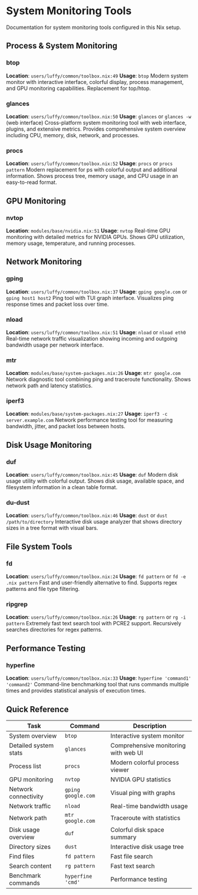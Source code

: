 # System Monitoring Tools

Documentation for system monitoring tools configured in this Nix setup.

## Process & System Monitoring

### btop
**Location**: `users/luffy/common/toolbox.nix:49`
**Usage**: `btop`
Modern system monitor with interactive interface, colorful display, process management, and GPU monitoring capabilities. Replacement for top/htop.

### glances
**Location**: `users/luffy/common/toolbox.nix:50`
**Usage**: `glances` or `glances -w` (web interface)
Cross-platform system monitoring tool with web interface, plugins, and extensive metrics. Provides comprehensive system overview including CPU, memory, disk, network, and processes.

### procs
**Location**: `users/luffy/common/toolbox.nix:52`
**Usage**: `procs` or `procs pattern`
Modern replacement for ps with colorful output and additional information. Shows process tree, memory usage, and CPU usage in an easy-to-read format.

## GPU Monitoring

### nvtop
**Location**: `modules/base/nvidia.nix:51`
**Usage**: `nvtop`
Real-time GPU monitoring with detailed metrics for NVIDIA GPUs. Shows GPU utilization, memory usage, temperature, and running processes.

## Network Monitoring

### gping
**Location**: `users/luffy/common/toolbox.nix:37`
**Usage**: `gping google.com` or `gping host1 host2`
Ping tool with TUI graph interface. Visualizes ping response times and packet loss over time.

### nload
**Location**: `users/luffy/common/toolbox.nix:51`
**Usage**: `nload` or `nload eth0`
Real-time network traffic visualization showing incoming and outgoing bandwidth usage per network interface.

### mtr
**Location**: `modules/base/system-packages.nix:26`
**Usage**: `mtr google.com`
Network diagnostic tool combining ping and traceroute functionality. Shows network path and latency statistics.

### iperf3
**Location**: `modules/base/system-packages.nix:27`
**Usage**: `iperf3 -c server.example.com`
Network performance testing tool for measuring bandwidth, jitter, and packet loss between hosts.

## Disk Usage Monitoring

### duf
**Location**: `users/luffy/common/toolbox.nix:45`
**Usage**: `duf`
Modern disk usage utility with colorful output. Shows disk usage, available space, and filesystem information in a clean table format.

### du-dust
**Location**: `users/luffy/common/toolbox.nix:46`
**Usage**: `dust` or `dust /path/to/directory`
Interactive disk usage analyzer that shows directory sizes in a tree format with visual bars.

## File System Tools

### fd
**Location**: `users/luffy/common/toolbox.nix:24`
**Usage**: `fd pattern` or `fd -e .nix pattern`
Fast and user-friendly alternative to find. Supports regex patterns and file type filtering.

### ripgrep
**Location**: `users/luffy/common/toolbox.nix:26`
**Usage**: `rg pattern` or `rg -i pattern`
Extremely fast text search tool with PCRE2 support. Recursively searches directories for regex patterns.

## Performance Testing

### hyperfine
**Location**: `users/luffy/common/toolbox.nix:33`
**Usage**: `hyperfine 'command1' 'command2'`
Command-line benchmarking tool that runs commands multiple times and provides statistical analysis of execution times.

## Quick Reference

| Task | Command | Description |
|------|---------|-------------|
| System overview | `btop` | Interactive system monitor |
| Detailed system stats | `glances` | Comprehensive monitoring with web UI |
| Process list | `procs` | Modern colorful process viewer |
| GPU monitoring | `nvtop` | NVIDIA GPU statistics |
| Network connectivity | `gping google.com` | Visual ping with graphs |
| Network traffic | `nload` | Real-time bandwidth usage |
| Network path | `mtr google.com` | Traceroute with statistics |
| Disk usage overview | `duf` | Colorful disk space summary |
| Directory sizes | `dust` | Interactive disk usage tree |
| Find files | `fd pattern` | Fast file search |
| Search content | `rg pattern` | Fast text search |
| Benchmark commands | `hyperfine 'cmd'` | Performance testing |